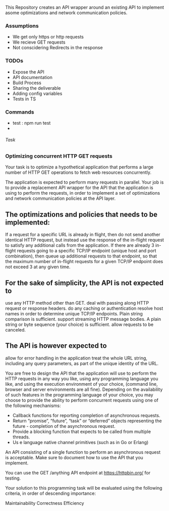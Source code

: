 This Repository creates an API wrapper around an existing API to  implement asome optimizations and network communication policies.

### Assumptions 
- We get only https or http requests
- We recieve GET requests 
- Not conscidering Redirects in the response 

### TODOs 
- Expose the API
- API documentation
- Build Process
- Sharing the deliverable 
- Adding config variables
- Tests in TS

### Commands 

- test : npm run test
- 
###### Task 
### Optimizing concurrent HTTP GET requests
Your task is to optimize a hypothetical application that performs a large number of HTTP GET operations to fetch web resources concurrently.

The application is expected to perform many requests in parallel. Your job is to provide a replacement API wrapper for the API that the application is using to perform the requests, in order to implement a set of optimizations and network communication policies at the API layer.

## The optimizations and policies that needs to be implemented:

If a request for a specific URL is already in flight, then do not send another identical HTTP request, but instead use the response of the in-flight request to satisfy any additional calls from the application.
If there are already 3 in-flight requests going to a specific TCP/IP endpoint (unique host and port combination), then queue up additional requests to that endpoint, so that the maximum number of in-flight requests for a given TCP/IP endpoint does not exceed 3 at any given time.

## For the sake of simplicity, the API is not expected to

use any HTTP method other than GET.
deal with passing along HTTP request or response headers.
do any caching or authentication
resolve host names in order to determine unique TCP/IP endpoints. Plain string comparison is sufficient.
support streaming HTTP message bodies. A plain string or byte sequence (your choice) is sufficient.
allow requests to be canceled.

## The API is however expected to

allow for error handling in the application
treat the whole URL string, including any query parameters, as part of the unique identity of the URL.

You are free to design the API that the application will use to perform the HTTP requests in any way you like, using any programming language you like, and using the execution environment of your choice, (command line, browser and server environments are all fine). Depending on the availability of such features in the programming language of your choice, you may choose to provide the ability to perform concurrent requests using one of the following mechanisms:

- Callback functions for reporting completion of asynchronous requests.
- Return “promise”, “future”, “task” or “deferred” objects representing the future - completion of the asynchronous request.
- Provide a blocking function that expects to be called from multiple threads.
- Us e language native channel primitives (such as in Go or Erlang)

An API consisting of a single function to perform an asynchronous request is acceptable. Make sure to document how to use the API that you implement.

You can use the GET /anything API endpoint at https://httpbin.org/ for testing.

Your solution to this programming task will be evaluated using the following criteria, in order of descending importance:

Maintainability
Correctness
Efficiency

